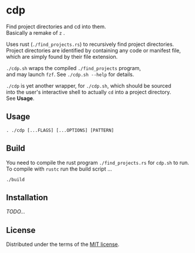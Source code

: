# cdp
Find project directories and cd into them.  
Basically a remake of `z` .

Uses rust (`./find_projects.rs`) to recursively find project directories.  
Project directories are identified by containing any code or manifest file,  
which are simply found by their file extension.

`./cdp.sh` wraps the compiled `./find_projects` program,  
and may launch `fzf`. See `./cdp.sh --help` for details.

`./cdp` is yet another wrapper, for `./cdp.sh`, which should be sourced  
into the user's interactive shell to actually `cd` into a project directory.  
See __Usage__.

## Usage
```
. ./cdp [...FLAGS] [...OPTIONS] [PATTERN]
```

## Build
You need to compile the rust program `./find_projects.rs` for `cdp.sh` to run.  
To compile with `rustc` run the build script ...
```
./build
```

## Installation
_TODO..._

## License
Distributed under the terms of the [MIT license].

[MIT license]: ./LICENSE
